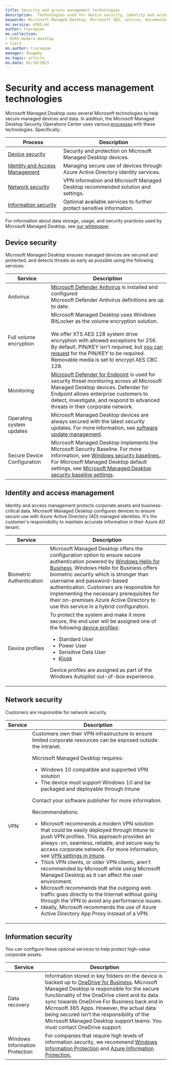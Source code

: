 ```yaml
---
title: Security and access management technologies
description:  Technologies used for device security, identity and access management, network security, and information security
keywords: Microsoft Managed Desktop, Microsoft 365, service, documentation
ms.service: m365-md
author: tiaraquan
ms.collection: 
- M365-modern-desktop
- tier2
ms.author: tiaraquan
manager: dougeby
ms.topic: article
ms.date: 03/10/2023
---
```


# Security and access management technologies

<!--Security, also Onboarding doc: data handling/store, privileged account access -->

Microsoft Managed Desktop uses several Microsoft technologies to help secure managed devices and data. In addition, the Microsoft Managed Desktop Security Operations Center uses various [processes](../overview/security-operations.md#processes) with these technologies. Specifically:

| Process | Description |
| ------ | ------ |
| [Device security](#device-security)| Security and protection on Microsoft Managed Desktop devices. |
| [Identity and Access Management](#identity-and-access-management) | Managing secure use of devices through Azure Active Directory identity services. |
| [Network security](#network-security)| VPN information and Microsoft Managed Desktop recommended solution and settings. |
| [Information security](#information-security)| Optional available services to further protect sensitive information. |

For information about data storage, usage, and security practices used by Microsoft Managed Desktop, see [our whitepaper](https://aka.ms/mmd-data).

## Device security

Microsoft Managed Desktop ensures managed devices are secured and protected, and detects threats as early as possible using the following services:

| Service | Description |
| ----- | ----- |
| Antivirus | [Microsoft Defender Antivirus](/microsoft-365/security/defender-endpoint/microsoft-defender-antivirus-windows) is installed and configured<br>Microsoft Defender Antivirus definitions are up to date. |
| Full volume encryption | Microsoft Managed Desktop uses Windows BitLocker as the volume encryption solution.<br><br>We offer XTS AES 128 system drive encryption with allowed exceptions for 256. By default, PIN/KEY isn't required, but [you can request](../operate/support-request.md) for the PIN/KEY to be required. Removable media is set to encrypt AES CBC 128.  |
| Monitoring | [Microsoft Defender for Endpoint](/windows/threat-protection/windows-defender-atp/windows-defender-advanced-threat-protection) is used for security threat monitoring across all Microsoft Managed Desktop devices. Defender for Endpoint allows enterprise customers to detect, investigate, and respond to advanced threats in their corporate network. |
| Operating system updates | Microsoft Managed Desktop devices are always secured with the latest security updates. For more information, see [software update management](../operate/updates.md). |
| Secure Device Configuration | Microsoft Managed Desktop implements the Microsoft Security Baseline. For more information, see [Windows security baselines.](/windows/security/threat-protection/windows-security-baselines). For Microsoft Managed Desktop default settings, see [Microsoft Managed Desktop security baseline settings](../references/security-baseline-settings.md).|

## Identity and access management

Identity and access management protects corporate assets and business-critical data. Microsoft Managed Desktop configures devices to ensure secure use with Azure Active Directory (AD) managed identities. It's the customer's responsibility to maintain accurate information in their Azure AD tenant.

| Service | Description |
| ----- | ----- |
| Biometric Authentication | Microsoft Managed Desktop offers the configuration option to ensure secure authentication powered by [Windows Hello for Business](/windows-hardware/design/device-experiences/windows-hello). Windows Hello for Business offers biometric security which is stronger than username and password-based authentication. Customers are responsible for implementing the necessary prerequisites for their on-premises Azure Active Directory to use this service in a hybrid configuration. |
| Device profiles | To protect the system and make it more secure, the end user will be assigned one of the following [device profiles](../operate/device-profiles.md):<ul><li>Standard User</li><li>Power User</li><li>Sensitive Data User</li><li>[Kiosk](../operate/kiosk-device-profile.md)</li></ul><p>Device profiles are assigned as part of the Windows Autopilot out-of-box experience. |

## Network security

Customers are responsible for network security.

| Service | Description |
| ----- | ----- |
| VPN | Customers own their VPN infrastructure to ensure limited corporate resources can be exposed outside the intranet.<p>Microsoft Managed Desktop requires:<ul><li>Windows 10 compatible and supported VPN solution</li><li>The device must support Windows 10 and be packaged and deployable through Intune</li></ul></p><p>Contact your software publisher for more information.</p><p>Recommendations:<br><ul><li> Microsoft recommends a modern VPN solution that could be easily deployed through Intune to push VPN profiles. This approach provides an always-on, seamless, reliable, and secure way to access corporate network. For more information, see [VPN settings in Intune](/intune/vpn-settings-configure).</li><li>Thick VPN clients, or older VPN clients, aren't recommended by Microsoft while using Microsoft Managed Desktop as it can affect the user environment.</li><li>Microsoft recommends that the outgoing web traffic goes directly to the Internet without going through the VPN to avoid any performance issues.</li><li>Ideally, Microsoft recommends the use of Azure Active Directory App Proxy instead of a VPN.</li></ul></p>|

## Information security

You can configure these optional services to help protect high-value corporate assets.

| Service | Description |
| ----- | ----- |
| Data recovery | Information stored in key folders on the device is backed up to [OneDrive for Business](/sharepoint/introduction). Microsoft Managed Desktop is responsible for the secure functionality of the OneDrive client and its data sync towards OneDrive For Business back end in Microsoft 365 Apps. However, the actual data being secured isn’t the responsibility of the Microsoft Managed Desktop support teams. You must contact OneDrive support. |
| Windows Information Protection | For companies that require high levels of information security, we recommend [Windows Information Protection](/windows/threat-protection/windows-information-protection/protect-enterprise-data-using-wip) and [Azure Information Protection.](https://www.microsoft.com/cloud-platform/azure-information-protection) |
